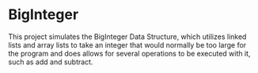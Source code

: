 # BigInteger
This project simulates the BigInteger Data Structure, which utilizes linked lists and array lists to take an integer that would normally be too large for the program and does allows for several operations to be executed with it, such as add and subtract.
